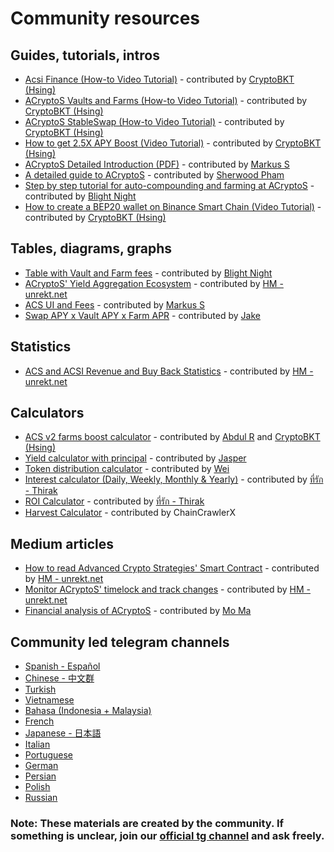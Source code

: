 # Community resources

## Guides, tutorials, intros

* [Acsi Finance \(How-to Video Tutorial\)](https://www.youtube.com/watch?v=oe5DyLA1p0I) - contributed by [CryptoBKT \(Hsing\)](https://t.me/cryptoBKT)
* [ACryptoS Vaults and Farms \(How-to Video Tutorial\)](https://youtu.be/ouuFG_xsSBc) - contributed by [CryptoBKT \(Hsing\)](https://t.me/cryptoBKT)
* [ACryptoS StableSwap \(How-to Video Tutorial\)](https://www.youtube.com/watch?v=xn-apvGCsFY) - contributed by [CryptoBKT \(Hsing\)](https://t.me/cryptoBKT)
* [How to get 2.5X APY Boost \(Video Tutorial\)](https://www.youtube.com/watch?v=RSqCKvsEZy0) - contributed by [CryptoBKT \(Hsing\)](https://t.me/cryptoBKT)
* [ACryptoS Detailed Introduction \(PDF\)](https://raw.githubusercontent.com/acryptos/docs.acryptos.com/master/images/ACS-introduction.pdf?raw=true) - contributed by [Markus S](https://t.me/InvinoVMS)
* [A detailed guide to ACryptoS](https://frontierprotocols.com/a-guide-to-acryptos/) - contributed by [Sherwood Pham](https://t.me/sherwoodpham)
* [Step by step tutorial for auto-compounding and farming at ACryptoS](https://medbid.medium.com/step-by-step-tutorial-for-staking-and-farming-at-acryptos-com-42093a0fcb1d) - contributed by [Blight Night](https://t.me/BlightNight)
* [How to create a BEP20 wallet on Binance Smart Chain \(Video Tutorial\)](https://www.youtube.com/watch?v=3UNk9eaNsQw) - contributed by [CryptoBKT \(Hsing\)](https://t.me/cryptoBKT)

## Tables, diagrams, graphs

* [Table with Vault and Farm fees](https://docs.google.com/document/d/1-KU1zzWnEG0sh8hLCD0YUtPv7D4_B2wu80UtRQ3sQUA/edit) - contributed by [Blight Night](https://t.me/BlightNight)
* [ACryptoS' Yield Aggregation Ecosystem](https://github.com/acryptos/docs.acryptos.com/blob/master/images/ACS-VaultFarm-Flow-0.03.png?raw=true) - contributed by [HM - ](https://t.me/Toortheroot) [unrekt.net](https://unrekt.net/)
* [ACS UI and Fees](https://github.com/acryptos/docs.acryptos.com/blob/master/images/ACS-UI-and-Fees.png?raw=true) - contributed by [Markus S](https://t.me/InvinoVMS)
* [Swap APY x Vault APY x Farm APR](https://github.com/acryptos/docs.acryptos.com/blob/master/images/APYs.jpg?raw=true) - contributed by [Jake](https://t.me/manxsir)

## Statistics

* [ACS and ACSI Revenue and Buy Back Statistics](https://app.unrekt.net/acryptos/)  - contributed by [HM - ](https://t.me/Toortheroot) [unrekt.net](https://unrekt.net/)

## Calculators

* [ACS v2 farms boost calculator](https://docs.google.com/spreadsheets/d/145M14zrimZTgIeK7t-Rkj-r_5HnZMBezzXrDNN6e36g/edit#gid=2008319837) - contributed by [Abdul R](https://t.me/abdul0793) and [CryptoBKT \(Hsing\)](https://t.me/cryptoBKT)
* [Yield calculator with principal](https://docs.google.com/spreadsheets/d/1DRWu2y61gQw7fGd0EZYN_ajlWYCk8YlFD8ImbX4GZjM/edit#gid=0) - contributed by [Jasper](https://t.me/Jasper_1992)
* [Token distribution calculator](https://drive.google.com/file/d/14Y47WtdXF_5XUhnt_l7I9YuFkqXB0C39/view) - contributed by [Wei](https://t.me/bscWeix)
* [Interest calculator \(Daily, Weekly, Monthly & Yearly\)](https://docs.google.com/spreadsheets/d/1wvidBMMsYqAVc6gm07csr4fzoHVhNAmd-a2kxVoqWTs/edit#gid=317328887) - contributed by [ที่รัก - Thirak](https://t.me/Thirak0608)
* [ROI Calculator](https://docs.google.com/spreadsheets/d/1HMuCbdRzpViqrBeNIEQWjsfNnSreRZL_62pH3KF5MHs/edit#gid=0) - contributed by [ที่รัก - Thirak](https://t.me/Thirak0608)
* [Harvest Calculator](https://docs.google.com/spreadsheets/d/1RqY8C2MOtzzxQ7Gf58GAwjPMiURNjl9diyJUTIHXKj8/edit?usp=sharing) - contributed by ChainCrawlerX

## Medium articles

* [How to read Advanced Crypto Strategies' Smart Contract](https://getunrekt.medium.com/smart-contract-read-advanced-crypto-strategies-97098bdb93b7) - contributed by [HM - ](https://t.me/Toortheroot) [unrekt.net](https://unrekt.net/)
* [Monitor ACryptoS' timelock and track changes](https://getunrekt.medium.com/acs-timelock-transaction-log-d084a735c95a) - contributed by [HM - ](https://t.me/Toortheroot) [unrekt.net](https://unrekt.net/)
* [Financial analysis of ACryptoS](https://degenmoma.medium.com/financial-analysis-of-acryptos-com-d62428e29ea4) - contributed by [Mo Ma](https://t.me/degenmoma)

## Community led telegram channels

* [Spanish - Español](https://t.me/acryptosspanish)
* [Chinese - 中文群](https://t.me/ACryptoSCN)
* [Turkish](https://t.me/acryptosturkey)
* [Vietnamese](https://t.me/ACryptoSVietnam)
* [Bahasa \(Indonesia + Malaysia\)](https://t.me/ACryptoS_Bahasa)
* [French](https://t.me/acryptosfr)
* [Japanese - 日本語](https://t.me/ACryptoSJPN)
* [Italian](https://t.me/acryptos_italy)
* [Portuguese](https://t.me/ACryptoSPortuguese)
* [German](https://t.me/acryptosgerman)
* [Persian](https://t.me/AcryptosPersian)
* [Polish](https://t.me/AcryptosPolish)
* [Russian](https://t.me/acryptosr)

### Note: These materials are created by the community. If something is unclear, join our [official tg channel](https://t.me/acryptos9) and ask freely.

